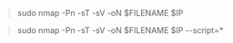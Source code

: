 

> sudo nmap -Pn -sT -sV -oN $FILENAME $IP 



> sudo nmap -Pn -sT -sV -oN $FILENAME $IP --script=*
